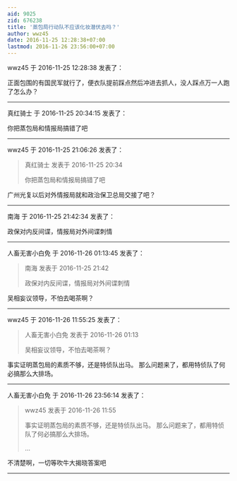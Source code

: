 ```yaml
---
aid: 9025
zid: 676238
title: '蒸包局行动队不应该化妆潜伏去吗？'
author: wwz45
date: 2016-11-25 12:28:38+07:00
lastmod: 2016-11-26 23:56:00+07:00
---
```


wwz45 于 2016-11-25 12:28:38 发表了：

正面包围的有国民军就行了，便衣队提前踩点然后冲进去抓人，没人踩点万一人跑了怎么办？

---------

真红骑士 于 2016-11-25 20:34:15 发表了：

你把蒸包局和情报局搞错了吧

---------

wwz45 于 2016-11-25 21:06:26 发表了：

> 真红骑士 发表于 2016-11-25 20:34
> 
> 你把蒸包局和情报局搞错了吧



广州光复以后对外情报局就和政治保卫总局交接了吧？

---------

南海 于 2016-11-25 21:42:34 发表了：

政保对内反间谍，情报局对外间谍刺情

---------

人畜无害小白免 于 2016-11-26 01:13:45 发表了：

> 南海 发表于 2016-11-25 21:42
> 
> 政保对内反间谍，情报局对外间谍刺情



吴相妄议领导，不怕去喝茶啊？

---------

wwz45 于 2016-11-26 11:55:25 发表了：

> 人畜无害小白免 发表于 2016-11-26 01:13
> 
> 吴相妄议领导，不怕去喝茶啊？



事实证明蒸包局的素质不够，还是特侦队出马。 那么问题来了，都用特侦队了何必搞那么大排场。

---------

人畜无害小白免 于 2016-11-26 23:56:14 发表了：

> wwz45 发表于 2016-11-26 11:55
> 
> 事实证明蒸包局的素质不够，还是特侦队出马。 那么问题来了，都用特侦队了何必搞那么大排场。
> 
> ...



不清楚啊，一切等吹牛大揭晓答案吧

---------

